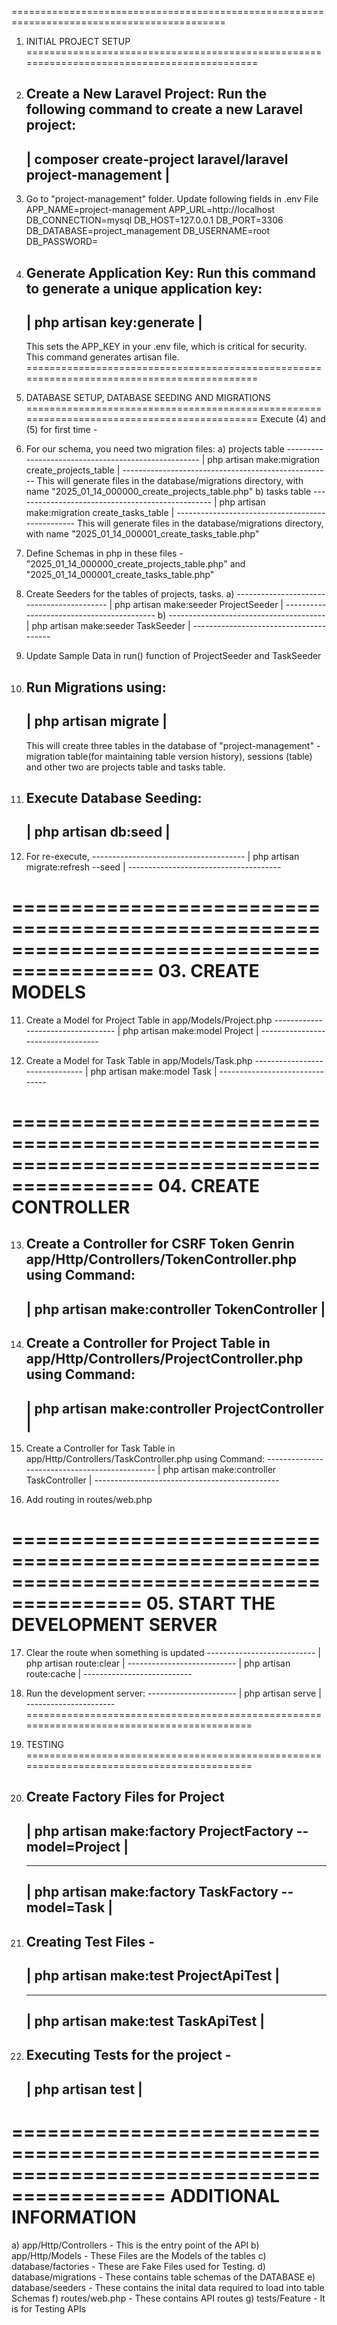 ===========================================================================================
01. INITIAL PROJECT SETUP
===========================================================================================
 1. Create a New Laravel Project:
	Run the following command to create a new Laravel project:
	---------------------------------------------------------------
	| composer create-project laravel/laravel project-management  |
	---------------------------------------------------------------
	
 2. Go to "project-management" folder. Update following fields in .env File
	APP_NAME=project-management
	APP_URL=http://localhost
	DB_CONNECTION=mysql
	DB_HOST=127.0.0.1
	DB_PORT=3306
	DB_DATABASE=project_management
	DB_USERNAME=root
	DB_PASSWORD=
	
 3. Generate Application Key:
	Run this command to generate a unique application key:
	------------------------------
	| php artisan key:generate   |
	------------------------------
	This sets the APP_KEY in your .env file, which is critical for security.
	This command generates artisan file.
===========================================================================================
02. DATABASE SETUP, DATABASE SEEDING AND MIGRATIONS
===========================================================================================
 Execute (4) and (5) for first time -
 4. For our schema, you need two migration files:
	a) projects table
		----------------------------------------------------
		| php artisan make:migration create_projects_table |
		----------------------------------------------------
		This will generate files in the database/migrations directory, with name "2025_01_14_000000_create_projects_table.php"
	b) tasks table
		-------------------------------------------------
		| php artisan make:migration create_tasks_table |
		-------------------------------------------------
		This will generate files in the database/migrations directory, with name "2025_01_14_000001_create_tasks_table.php"
		
 5. Define Schemas in php in these files - "2025_01_14_000000_create_projects_table.php" and 
	"2025_01_14_000001_create_tasks_table.php"
	
 6. Create Seeders for the tables of projects, tasks.
	a)  ------------------------------------------
		| php artisan make:seeder ProjectSeeder  |
		------------------------------------------
	b)  ---------------------------------------
		| php artisan make:seeder TaskSeeder  |
		---------------------------------------
		
 7. Update Sample Data in run() function of ProjectSeeder and TaskSeeder
 
 8. Run Migrations using:
	-----------------------
	| php artisan migrate |
	-----------------------
	This will create three tables in the database of "project-management" - migration table(for maintaining table version history),
	sessions (table) and other two are projects table and tasks table.
 
 9. Execute Database Seeding:
	-----------------------
	| php artisan db:seed |
	-----------------------
 10. For re-execute,
	--------------------------------------
	| php artisan migrate:refresh --seed |
	--------------------------------------
	
==========================================================================================
03. CREATE MODELS
==========================================================================================
 11. Create a Model for Project Table in app/Models/Project.php
	----------------------------------
	| php artisan make:model Project |
	----------------------------------
	
 12. Create a Model for Task Table in app/Models/Task.php
	-------------------------------
	| php artisan make:model Task |
	-------------------------------
 
==========================================================================================
04. CREATE CONTROLLER
==========================================================================================
 13. Create a Controller for CSRF Token Genrin app/Http/Controllers/TokenController.php using Command:
	 -----------------------------------------------
	 | php artisan make:controller TokenController |
	 -----------------------------------------------
 
 14. Create a Controller for Project Table in app/Http/Controllers/ProjectController.php using Command:
	 -------------------------------------------------
	 | php artisan make:controller ProjectController |
	 -------------------------------------------------
	
 15. Create a Controller for Task Table in app/Http/Controllers/TaskController.php using Command:
	----------------------------------------------
	| php artisan make:controller TaskController |
	----------------------------------------------
	
 16. Add routing in routes/web.php

=========================================================================================
05. START THE DEVELOPMENT SERVER
=========================================================================================
 17. Clear the route when something is updated
	---------------------------
	| php artisan route:clear |
	---------------------------
	| php artisan route:cache |
	---------------------------
 
 18. Run the development server:
	----------------------
	| php artisan serve  |
	----------------------
==========================================================================================
06. TESTING
==========================================================================================
 19. Create Factory Files for Project
	 -----------------------------------------------------------
	 | php artisan make:factory ProjectFactory --model=Project |
	 -----------------------------------------------------------
	 ------------------------------------------------------
	 | php artisan make:factory TaskFactory --model=Task  |
	 ------------------------------------------------------
 20. Creating Test Files -
	 -----------------------------------------
	 | php artisan make:test ProjectApiTest  |
	 -----------------------------------------
	 -------------------------------------
	 | php artisan make:test TaskApiTest |
	 -------------------------------------
 21. Executing Tests for the project -
	 ---------------------
	 |  php artisan test |
	 ---------------------
===========================================================================================
ADDITIONAL INFORMATION
===========================================================================================
a) app/Http/Controllers - This is the entry point of the API
b) app/Http/Models - These Files are the Models of the tables
c) database/factories - These are Fake Files used for Testing.
d) database/migrations - These contains table schemas of the DATABASE
e) database/seeders - These contains the inital data required to load into table Schemas
f) routes/web.php - These contains API routes
g) tests/Feature - It is for Testing APIs

